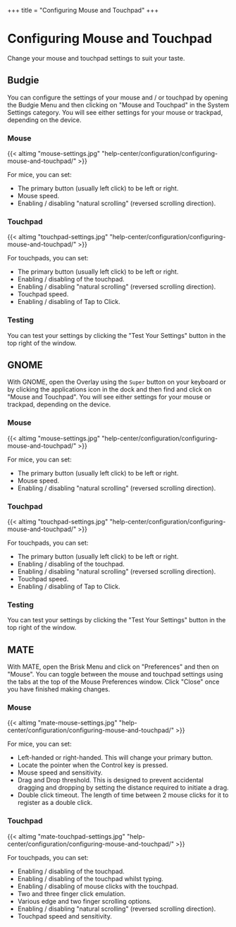 +++
title = "Configuring Mouse and Touchpad"
+++
# Configuring Mouse and Touchpad

Change your mouse and touchpad settings to suit your taste.

## Budgie

You can configure the settings of your mouse and / or touchpad by opening the Budgie Menu and then clicking on "Mouse and Touchpad" in the System Settings category. You will see either settings for your mouse or trackpad, depending on the device.

### Mouse

{{< altimg "mouse-settings.jpg" "help-center/configuration/configuring-mouse-and-touchpad/" >}}

For mice, you can set:

- The primary button (usually left click) to be left or right.
- Mouse speed.
- Enabling / disabling "natural scrolling" (reversed scrolling direction).

### Touchpad

{{< altimg "touchpad-settings.jpg" "help-center/configuration/configuring-mouse-and-touchpad/" >}}

For touchpads, you can set:

- The primary button (usually left click) to be left or right.
- Enabling / disabling of the touchpad.
- Enabling / disabling "natural scrolling" (reversed scrolling direction).
- Touchpad speed.
- Enabling / disabling of Tap to Click.

### Testing

You can test your settings by clicking the "Test Your Settings" button in the top right of the window.

## GNOME

With GNOME, open the Overlay using the `Super` button on your keyboard or by clicking the applications icon in the dock and then find and click on "Mouse and Touchpad". You will see either settings for your mouse or trackpad, depending on the device.

### Mouse

{{< altimg "mouse-settings.jpg" "help-center/configuration/configuring-mouse-and-touchpad/" >}}

For mice, you can set:

- The primary button (usually left click) to be left or right.
- Mouse speed.
- Enabling / disabling "natural scrolling" (reversed scrolling direction).

### Touchpad

{{< altimg "touchpad-settings.jpg" "help-center/configuration/configuring-mouse-and-touchpad/" >}}

For touchpads, you can set:

- The primary button (usually left click) to be left or right.
- Enabling / disabling of the touchpad.
- Enabling / disabling "natural scrolling" (reversed scrolling direction).
- Touchpad speed.
- Enabling / disabling of Tap to Click.

### Testing

You can test your settings by clicking the "Test Your Settings" button in the top right of the window.

## MATE

With MATE, open the Brisk Menu and click on "Preferences" and then on "Mouse".  You can toggle between the mouse and touchpad settings using the tabs at the top of the Mouse Preferences window.  Click "Close" once you have finished making changes.

### Mouse

{{< altimg "mate-mouse-settings.jpg" "help-center/configuration/configuring-mouse-and-touchpad/" >}}

For mice, you can set:

- Left-handed or right-handed.  This will change your primary button.
- Locate the pointer when the Control key is pressed.
- Mouse speed and sensitivity.
- Drag and Drop threshold. This is designed to prevent accidental dragging and dropping by setting the distance required to initiate a drag.
- Double click timeout.  The length of time between 2 mouse clicks for it to register as a double click.

### Touchpad

{{< altimg "mate-touchpad-settings.jpg" "help-center/configuration/configuring-mouse-and-touchpad/" >}}

For touchpads, you can set:

- Enabling / disabling of the touchpad.
- Enabling / disabling of the touchpad whilst typing.
- Enabling / disabling of mouse clicks with the touchpad.
- Two and three finger click emulation.
- Various edge and two finger scrolling options.
- Enabling / disabling "natural scrolling" (reversed scrolling direction).
- Touchpad speed and sensitivity.
